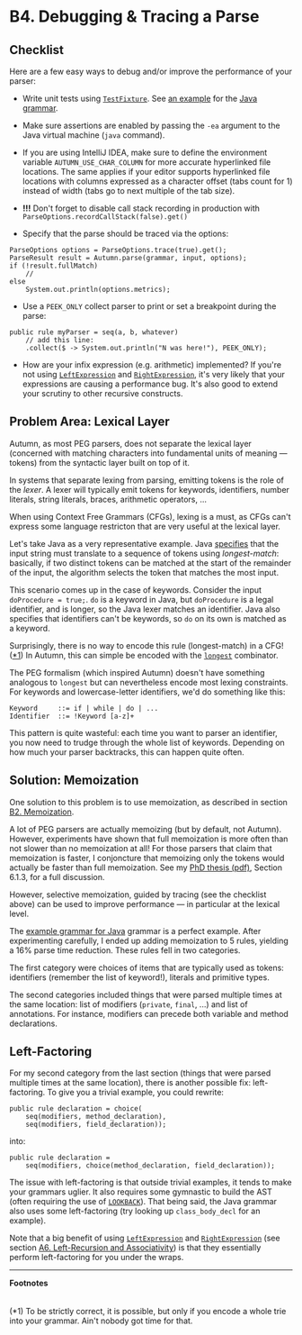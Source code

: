 # B4. Debugging & Tracing a Parse

## Checklist

Here are a few easy ways to debug and/or improve the performance of your parser:

- Write unit tests using [`TestFixture`]. See [an example] for the [Java grammar].
  
- Make sure assertions are enabled by passing the `-ea` argument to the Java virtual machine (`java`
command).
  
- If you are using IntelliJ IDEA, make sure to define the environment variable
 `AUTUMN_USE_CHAR_COLUMN` for more accurate hyperlinked file locations. The same applies if your
 editor supports hyperlinked file locations with columns expressed as a character offset (tabs count
 for 1) instead of width (tabs go to next multiple of the tab size).

- **!!!** Don't forget to disable call stack recording in production with
  `ParseOptions.recordCallStack(false).get()`

- Specify that the parse should be traced via the options:
```
ParseOptions options = ParseOptions.trace(true).get();
ParseResult result = Autumn.parse(grammar, input, options);
if (!result.fullMatch)
    //
else
    System.out.println(options.metrics);
```

- Use a `PEEK_ONLY` collect parser to print or set a breakpoint during the parse:
```
public rule myParser = seq(a, b, whatever)
    // add this line:
    .collect($ -> System.out.println("N was here!"), PEEK_ONLY); 
```

- How are your infix expression (e.g. arithmetic) implemented? If you're not using
[`LeftExpression`] and [`RightExpression`], it's very likely that your expressions are causing a
performance bug. It's also good to extend your scrutiny to other recursive constructs.

[`TestFixture`]: https://javadoc.io/doc/com.norswap/autumn/latest/norswap/autumn/TestFixture.html
[an example]: /test/lang/java/TestGrammar.java
[Java grammar]: /examples/norswap/lang/java/JavaGrammar.java
[`LeftExpression`]: https://javadoc.io/doc/com.norswap/autumn/latest/norswap/autumn/parsers/LeftExpression.html
[`RightExpression`]: https://javadoc.io/doc/com.norswap/autumn/latest/norswap/autumn/parsers/RightExpression.html
[A6]: A6-left-recursion-associativity.md

## Problem Area: Lexical Layer

Autumn, as most PEG parsers, does not separate the lexical layer (concerned with matching characters
into fundamental units of meaning — tokens) from the syntactic layer built on top of it.

In systems that separate lexing from parsing, emitting tokens is the role of the *lexer*. A lexer
will typically emit tokens for keywords, identifiers, number literals, string literals, braces,
arithmetic operators, ...

When using Context Free Grammars (CFGs), lexing is a must, as CFGs can't express some language
restricton that are very useful at the lexical layer.

Let's take Java as a very representative example. Java [specifies] that the input string must
translate to a sequence of tokens using *longest-match*: basically, if two distinct tokens can
be matched at the start of the remainder of the input, the algorithm selects the token that matches
the most input.

[specifies]: https://docs.oracle.com/javase/specs/jls/se8/html/jls-3.html#jls-3.2

This scenario comes up in the case of keywords. Consider the input `doProcedure = true;`. `do` is a
keyword in Java, but `doProcedure` is a legal identifier, and is longer, so the Java lexer matches
an identifier. Java also specifies that identifiers can't be keywords, so `do` on its own is matched
as a keyword.

Surprisingly, there is no way to encode this rule (longest-match) in a CFG! ([*1])
In Autumn, this can simple be encoded with the [`longest`] combinator.

[`longest`]: https://javadoc.io/doc/com.norswap/autumn/latest/norswap/autumn/Grammar.html#longest-java.lang.Object...-

The PEG formalism (which inspired Autumn) doesn't have something analogous to `longest` but can
nevertheless encode most lexing constraints. For keywords and lowercase-letter identifiers, we'd do
something like this:

```
Keyword     ::= if | while | do | ...
Identifier  ::= !Keyword [a-z]+ 
```

This pattern is quite wasteful: each time you want to parser an identifier, you now need to trudge
through the whole list of keywords. Depending on how much your parser backtracks, this can happen
quite often.

## Solution: Memoization

One solution to this problem is to use memoization, as described in section [B2. Memoization][B2].

A lot of PEG parsers are actually memoizing (but by default, not Autumn). However, experiments
have shown that full memoization is more often than not slower than no memoization at all! For those
parsers that claim that memoization is faster, I conjoncture that memoizing only the tokens would
actually be faster than full memoization. See my [PhD thesis (pdf)], Section 6.1.3, for a full
discussion.

[PhD thesis (pdf)]: https://norswap.com/pubs/thesis.pdf
[B2]: B2-memoization.md

However, selective memoization, guided by tracing (see the checklist above) can be used to
improve performance — in particular at the lexical level.

The [example grammar for Java][javagram] grammar is a perfect example. After experimenting
carefully, I ended up adding memoization to 5 rules, yielding a 16% parse time reduction. These
rules fell in two categories.

The first category were choices of items that are typically used as tokens: identifiers (remember
the list of keyword!), literals and primitive types.

The second categories included things that were parsed multiple times at the same location: list of
modifiers (`private`, `final`, ...) and list of annotations. For instance, modifiers can precede
both variable and method declarations.

## Left-Factoring

For my second category from the last section (things that were parsed multiple times at the same
location), there is another possible fix: left-factoring. To give you a trivial example, you could
rewrite:

```
public rule declaration = choice(
    seq(modifiers, method_declaration),
    seq(modifiers, field_declaration));
```

into:

```
public rule declaration =
    seq(modifiers, choice(method_declaration, field_declaration));
```

The issue with left-factoring is that outside trivial examples, it tends to make your grammars
uglier. It also requires some gymnastic to build the AST (often requiring the use of [`LOOKBACK`]).
That being said, the Java grammar also uses some left-factoring (try looking up `class_body_decl`
for an example).

Note that a big benefit of using [`LeftExpression`] and [`RightExpression`] (see section [A6.
Left-Recursion and Associativity][A6]) is that they essentially perform left-factoring for you
under the wraps.

[`LOOKBACK`]: A5-creating-an-ast.md#customizing-collect-parsers
[javagram]: /examples/norswap/lang/java/JavaGrammar.java

----
**Footnotes**

[*1]: #footnote1
<h6 id="footnote1" display=none;></h6>

(*1) To be strictly correct, it is possible, but only if you encode a whole trie into your grammar.
Ain't nobody got time for that.

